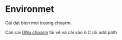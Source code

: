 # Environmet
Cài dat bien moi truong choarm. 

Can cai [GNu choarm](https://developer.arm.com/tools-and-software/open-source-software/developer-tools/gnu-toolchain/gnu-rm) tải về và cài vào ô C rôi add path
